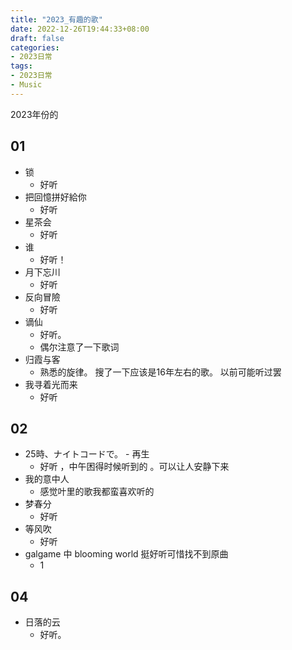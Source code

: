```yaml
---
title: "2023_有趣的歌"
date: 2022-12-26T19:44:33+08:00
draft: false
categories:
- 2023日常
tags:
- 2023日常
- Music
---
```


2023年份的

## 01

- 锁
	- 好听
- 把回憶拼好給你
	- 好听
-  星茶会
	- 好听
- 谁
	- 好听！
- 月下忘川
	- 好听
- 反向冒險
	- 好听
- 谪仙
	- 好听。
	- 偶尔注意了一下歌词
- 归霞与客
	- 熟悉的旋律。 搜了一下应该是16年左右的歌。 以前可能听过罢
- 我寻着光而来
	- 好听


## 02

- 25時、ナイトコードで。 - 再生
	- 好听 ，中午困得时候听到的 。可以让人安静下来
- 我的意中人
	- 感觉叶里的歌我都蛮喜欢听的
-  梦春分
	- 好听
- 等风吹
	- 好听
- galgame 中 blooming world 挺好听可惜找不到原曲
	- 1

## 04

- 日落的云
	- 好听。